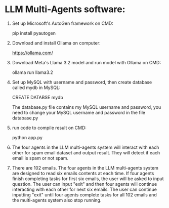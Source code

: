 # LLM Multi-Agents software:

1. Set up Microsoft's AutoGen framework on CMD:
   
   pip install pyautogen

2. Download and install Ollama on computer:
   
   https://ollama.com/

3. Download Meta's Llama 3.2 model and run model with Ollama on CMD:
   
   ollama run llama3.2

4. Set up MySQL with username and password, then create database called mydb in MySQL:
   
   CREATE DATABSE mydb

   The database.py file contains
   my MySQL username and password, you need to change your MySQL username and password in the file database.py

5. run code to compile result on CMD:
   
   python app.py

6. The four agents in the LLM multi-agents system will interact with each other for spam email dataset and output result. They will detect if each email is spam or not spam.

7. There are 102 emails. The four agents in the LLM multi-agents system are designed to read six emails contents at each time. If four agents finish completing 
   tasks for first six emails, the user will be asked to input question. The user can input "exit" and then four agents will continue interacting with each other for next 
   six emails. The user can continue inputting "exit" until four agents complete tasks for all 102 emails and the multi-agents system also stop running.

 
